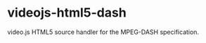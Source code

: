 videojs-html5-dash
==================

video.js HTML5 source handler for the MPEG-DASH specification.
